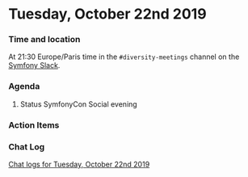 # Tuesday, October 22nd 2019

### Time and location
At 21:30 Europe/Paris time in the `#diversity-meetings` channel on the [Symfony Slack][slack].

### Agenda
1) Status SymfonyCon Social evening

### Action Items

### Chat Log
[Chat logs for Tuesday, October 22nd 2019][log]

[slack]: https://symfony.com/slack
[log]: https://symfony.github.io/diversity/meetings/2019-10-22-log.html
